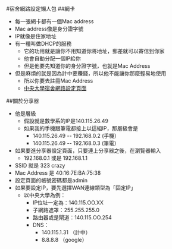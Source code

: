 #宿舍網路設定懶人包
##網卡
* 每一張網卡都有一個Mac address
* Mac address像是身分證字號
* IP就像是住家地址
* 有一種叫做DHCP的服務
	* 它的功用就是讓你不用知道你將地址，郵差就可以寄信到你家
	* 他會自動分配一個IP給你
	* 但是他要先知道你的身分證字號，也就是Mac Address
* 但是麻煩的就是因為計中要賺錢，所以他不能讓你那麼輕易地使用
	* 所以你要去註冊Mac Address
	* [中央大學宿舍網路設定頁面](https://uncia.cc.ncu.edu.tw/dormnet/index.php?section=netflow)

##關於分享器
* 他是層級
	* 假設就是數學系的IP是140.115.26.49
	* 如果我的手機跟筆電都接上以這組IP，那層級會是
		* 140.115.26.49 -- 192.168.0.2 (手機）
		* 140.115.26.49 -- 192.168.0.3 (筆電）
* 如果要進分享器設定頁面，只要連上分享器之後，在瀏覽器輸入
	* 192.168.0.1 或是 192.168.1.1
* SSID 就是 323 crazy
* Mac Address 是 40:16:7E:BA:75:38
* 設定頁面的帳號密碼都是admin
* 如果要設定IP，要先選擇WAN連線類型為「固定IP」
	* 以中央大學為例：
		* IP位址一定為：140.115.OO.XX
		* 子網路遮罩：255.255.255.0
		* 路由器或是閘道：140.115.OO.254
		* DNS：
			* 140.115.1.31 （計中）
			* 8.8.8.8 （google）
